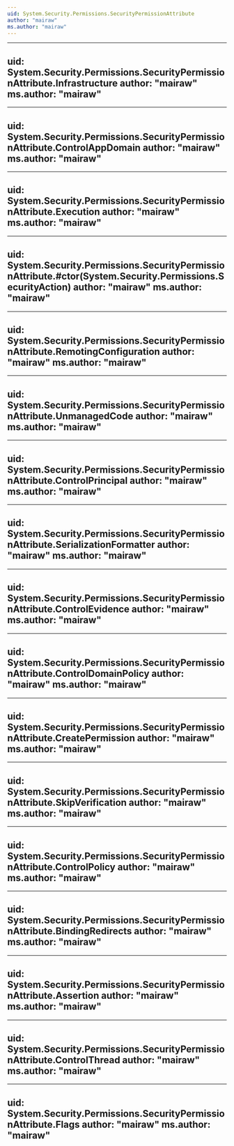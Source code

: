 ```yaml
---
uid: System.Security.Permissions.SecurityPermissionAttribute
author: "mairaw"
ms.author: "mairaw"
---
```


---
uid: System.Security.Permissions.SecurityPermissionAttribute.Infrastructure
author: "mairaw"
ms.author: "mairaw"
---

---
uid: System.Security.Permissions.SecurityPermissionAttribute.ControlAppDomain
author: "mairaw"
ms.author: "mairaw"
---

---
uid: System.Security.Permissions.SecurityPermissionAttribute.Execution
author: "mairaw"
ms.author: "mairaw"
---

---
uid: System.Security.Permissions.SecurityPermissionAttribute.#ctor(System.Security.Permissions.SecurityAction)
author: "mairaw"
ms.author: "mairaw"
---

---
uid: System.Security.Permissions.SecurityPermissionAttribute.RemotingConfiguration
author: "mairaw"
ms.author: "mairaw"
---

---
uid: System.Security.Permissions.SecurityPermissionAttribute.UnmanagedCode
author: "mairaw"
ms.author: "mairaw"
---

---
uid: System.Security.Permissions.SecurityPermissionAttribute.ControlPrincipal
author: "mairaw"
ms.author: "mairaw"
---

---
uid: System.Security.Permissions.SecurityPermissionAttribute.SerializationFormatter
author: "mairaw"
ms.author: "mairaw"
---

---
uid: System.Security.Permissions.SecurityPermissionAttribute.ControlEvidence
author: "mairaw"
ms.author: "mairaw"
---

---
uid: System.Security.Permissions.SecurityPermissionAttribute.ControlDomainPolicy
author: "mairaw"
ms.author: "mairaw"
---

---
uid: System.Security.Permissions.SecurityPermissionAttribute.CreatePermission
author: "mairaw"
ms.author: "mairaw"
---

---
uid: System.Security.Permissions.SecurityPermissionAttribute.SkipVerification
author: "mairaw"
ms.author: "mairaw"
---

---
uid: System.Security.Permissions.SecurityPermissionAttribute.ControlPolicy
author: "mairaw"
ms.author: "mairaw"
---

---
uid: System.Security.Permissions.SecurityPermissionAttribute.BindingRedirects
author: "mairaw"
ms.author: "mairaw"
---

---
uid: System.Security.Permissions.SecurityPermissionAttribute.Assertion
author: "mairaw"
ms.author: "mairaw"
---

---
uid: System.Security.Permissions.SecurityPermissionAttribute.ControlThread
author: "mairaw"
ms.author: "mairaw"
---

---
uid: System.Security.Permissions.SecurityPermissionAttribute.Flags
author: "mairaw"
ms.author: "mairaw"
---
